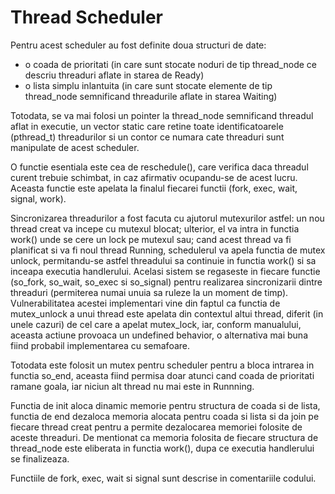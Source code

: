 # Thread Scheduler

Pentru acest scheduler au fost definite doua structuri de date:
* o coada de prioritati (in care sunt stocate noduri de tip thread_node
  ce descriu threaduri aflate in starea de Ready)
* o lista simplu inlantuita (in care sunt stocate elemente de tip thread_node
  semnificand threadurile aflate in starea Waiting)

Totodata, se va mai folosi un pointer la thread_node semnificand threadul
aflat in executie, un vector static care retine toate identificatoarele
(pthread_t) threadurilor si un contor ce numara cate threaduri sunt manipulate
de acest scheduler.

O functie esentiala este cea de reschedule(), care verifica daca threadul curent
trebuie schimbat, in caz afirmativ ocupandu-se de acest lucru. Aceasta functie
este apelata la finalul fiecarei functii (fork, exec, wait, signal, work).

Sincronizarea threadurilor a fost facuta cu ajutorul mutexurilor astfel:
un nou thread creat va incepe cu mutexul blocat; ulterior, el va intra in
functia work() unde se cere un lock pe mutexul sau; cand acest thread va fi
planificat si va fi noul thread Running, schedulerul va apela functia de mutex
unlock, permitandu-se astfel threadului sa continuie in functia work() si sa 
inceapa executia handlerului. Acelasi sistem se regaseste in fiecare functie
(so_fork, so_wait, so_exec si so_signal) pentru realizarea sincronizarii dintre
threaduri (permiterea numai unuia sa ruleze la un moment de timp).
Vulnerabilitatea acestei implementari vine din faptul ca functia de mutex_unlock
a unui thread este apelata din contextul altui thread, diferit (in unele cazuri)
de cel care a apelat mutex_lock, iar, conform manualului, aceasta actiune
provoaca un undefined behavior, o alternativa mai buna fiind probabil
implementarea cu semafoare.

Totodata este folosit un mutex pentru scheduler pentru a bloca intrarea in functia
so_end, aceasta fiind permisa doar atunci cand coada de prioritati ramane goala, 
iar niciun alt thread nu mai este in Runnning.

Functia de init aloca dinamic memorie pentru structura de coada si de lista,
functia de end dezaloca memoria alocata pentru coada si lista si da join pe
fiecare thread creat pentru a permite dezalocarea memoriei folosite de aceste
threaduri. De mentionat ca memoria folosita de fiecare structura de thread_node
este eliberata in functia work(), dupa ce executia handlerului se finalizeaza.

Functiile de fork, exec, wait si signal sunt descrise in comentariile codului. 